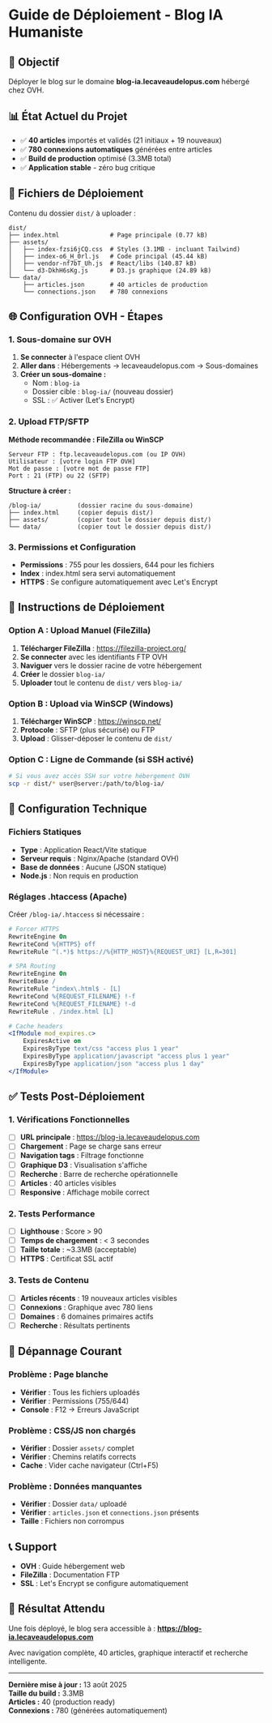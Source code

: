# Guide de Déploiement - Blog IA Humaniste

## 🎯 Objectif
Déployer le blog sur le domaine **blog-ia.lecaveaudelopus.com** hébergé chez OVH.

## 📊 État Actuel du Projet
- ✅ **40 articles** importés et validés (21 initiaux + 19 nouveaux)
- ✅ **780 connexions automatiques** générées entre articles
- ✅ **Build de production** optimisé (3.3MB total)
- ✅ **Application stable** - zéro bug critique

## 📁 Fichiers de Déploiement
Contenu du dossier `dist/` à uploader :

```
dist/
├── index.html              # Page principale (0.77 kB)
├── assets/
│   ├── index-fzsi6jCQ.css  # Styles (3.1MB - incluant Tailwind)
│   ├── index-o6_H_0rl.js   # Code principal (45.44 kB)
│   ├── vendor-nf7bT_Uh.js  # React/libs (140.87 kB)
│   └── d3-DkhH6sKg.js      # D3.js graphique (24.89 kB)
└── data/
    ├── articles.json       # 40 articles de production
    └── connections.json    # 780 connexions
```

## 🌐 Configuration OVH - Étapes

### 1. Sous-domaine sur OVH
1. **Se connecter** à l'espace client OVH
2. **Aller dans** : Hébergements → lecaveaudelopus.com → Sous-domaines
3. **Créer un sous-domaine :**
   - Nom : `blog-ia`
   - Dossier cible : `blog-ia/` (nouveau dossier)
   - SSL : ✅ Activer (Let's Encrypt)

### 2. Upload FTP/SFTP
**Méthode recommandée : FileZilla ou WinSCP**

```
Serveur FTP : ftp.lecaveaudelopus.com (ou IP OVH)
Utilisateur : [votre login FTP OVH]
Mot de passe : [votre mot de passe FTP]
Port : 21 (FTP) ou 22 (SFTP)
```

**Structure à créer :**
```
/blog-ia/          (dossier racine du sous-domaine)
├── index.html     (copier depuis dist/)
├── assets/        (copier tout le dossier depuis dist/)
└── data/          (copier tout le dossier depuis dist/)
```

### 3. Permissions et Configuration
- **Permissions** : 755 pour les dossiers, 644 pour les fichiers
- **Index** : index.html sera servi automatiquement
- **HTTPS** : Se configure automatiquement avec Let's Encrypt

## 🚀 Instructions de Déploiement

### Option A : Upload Manuel (FileZilla)
1. **Télécharger FileZilla** : https://filezilla-project.org/
2. **Se connecter** avec les identifiants FTP OVH
3. **Naviguer** vers le dossier racine de votre hébergement
4. **Créer** le dossier `blog-ia/`
5. **Uploader** tout le contenu de `dist/` vers `blog-ia/`

### Option B : Upload via WinSCP (Windows)
1. **Télécharger WinSCP** : https://winscp.net/
2. **Protocole** : SFTP (plus sécurisé) ou FTP
3. **Upload** : Glisser-déposer le contenu de `dist/`

### Option C : Ligne de Commande (si SSH activé)
```bash
# Si vous avez accès SSH sur votre hébergement OVH
scp -r dist/* user@server:/path/to/blog-ia/
```

## 🔧 Configuration Technique

### Fichiers Statiques
- **Type** : Application React/Vite statique
- **Serveur requis** : Nginx/Apache (standard OVH)
- **Base de données** : Aucune (JSON statique)
- **Node.js** : Non requis en production

### Réglages .htaccess (Apache)
Créer `/blog-ia/.htaccess` si nécessaire :
```apache
# Forcer HTTPS
RewriteEngine On
RewriteCond %{HTTPS} off
RewriteRule ^(.*)$ https://%{HTTP_HOST}%{REQUEST_URI} [L,R=301]

# SPA Routing
RewriteEngine On
RewriteBase /
RewriteRule ^index\.html$ - [L]
RewriteCond %{REQUEST_FILENAME} !-f
RewriteCond %{REQUEST_FILENAME} !-d
RewriteRule . /index.html [L]

# Cache headers
<IfModule mod_expires.c>
    ExpiresActive on
    ExpiresByType text/css "access plus 1 year"
    ExpiresByType application/javascript "access plus 1 year"
    ExpiresByType application/json "access plus 1 day"
</IfModule>
```

## ✅ Tests Post-Déploiement

### 1. Vérifications Fonctionnelles
- [ ] **URL principale** : https://blog-ia.lecaveaudelopus.com
- [ ] **Chargement** : Page se charge sans erreur
- [ ] **Navigation tags** : Filtrage fonctionne
- [ ] **Graphique D3** : Visualisation s'affiche
- [ ] **Recherche** : Barre de recherche opérationnelle
- [ ] **Articles** : 40 articles visibles
- [ ] **Responsive** : Affichage mobile correct

### 2. Tests Performance
- [ ] **Lighthouse** : Score > 90
- [ ] **Temps de chargement** : < 3 secondes
- [ ] **Taille totale** : ~3.3MB (acceptable)
- [ ] **HTTPS** : Certificat SSL actif

### 3. Tests de Contenu
- [ ] **Articles récents** : 19 nouveaux articles visibles
- [ ] **Connexions** : Graphique avec 780 liens
- [ ] **Domaines** : 6 domaines primaires actifs
- [ ] **Recherche** : Résultats pertinents

## 🐛 Dépannage Courant

### Problème : Page blanche
- **Vérifier** : Tous les fichiers uploadés
- **Vérifier** : Permissions (755/644)
- **Console** : F12 → Erreurs JavaScript

### Problème : CSS/JS non chargés
- **Vérifier** : Dossier `assets/` complet
- **Vérifier** : Chemins relatifs corrects
- **Cache** : Vider cache navigateur (Ctrl+F5)

### Problème : Données manquantes
- **Vérifier** : Dossier `data/` uploadé
- **Vérifier** : `articles.json` et `connections.json` présents
- **Taille** : Fichiers non corrompus

## 📞 Support
- **OVH** : Guide hébergement web
- **FileZilla** : Documentation FTP
- **SSL** : Let's Encrypt se configure automatiquement

## 🎉 Résultat Attendu
Une fois déployé, le blog sera accessible à :
**https://blog-ia.lecaveaudelopus.com**

Avec navigation complète, 40 articles, graphique interactif et recherche intelligente.

---

**Dernière mise à jour :** 13 août 2025  
**Taille du build :** 3.3MB  
**Articles :** 40 (production ready)  
**Connexions :** 780 (générées automatiquement)